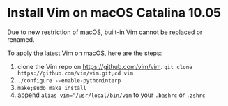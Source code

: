 # Install Vim on macOS Catalina 10.05

Due to new restriction of macOS, built-in Vim cannot be replaced or renamed.

To apply the latest Vim on macOS, here are the steps:

1. clone the Vim repo on https://github.com/vim/vim. `git clone https://github.com/vim/vim.git;cd vim`
2. `./configure --enable-pythoninterp`
3. `make;sudo make install`
4. append `alias vim='/usr/local/bin/vim` to your `.bashrc` or `.zshrc`
